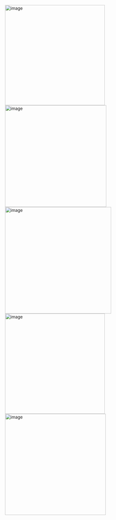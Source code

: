 <img width="330" alt="image" src="https://user-images.githubusercontent.com/26263012/208267219-d456a45d-4364-4b93-b1d9-18393504ddf3.png">
<img width="335" alt="image" src="https://user-images.githubusercontent.com/26263012/208267226-15bf900c-6488-4991-a740-bca06bfb86d6.png">
<img width="351" alt="image" src="https://user-images.githubusercontent.com/26263012/208267238-a43293a7-c5bf-4983-9a37-2fdd9592fd2d.png">
<img width="330" alt="image" src="https://user-images.githubusercontent.com/26263012/208267246-bf4411f5-5512-44fc-905a-214046a9f89c.png">
<img width="333" alt="image" src="https://user-images.githubusercontent.com/26263012/208267259-56f29cef-3651-4a68-9e7b-066815c5effc.png">

